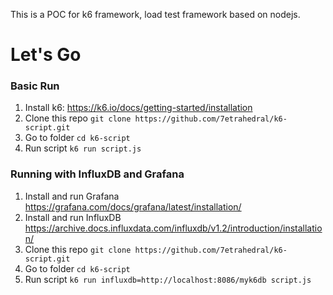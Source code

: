 This is a POC for k6 framework, load test framework based on nodejs.

# Let's Go #
### Basic Run ###
1.	Install k6: https://k6.io/docs/getting-started/installation
2. Clone this repo 
	```git clone https://github.com/7etrahedral/k6-script.git```	
3. Go to folder 
	```cd k6-script```
4. Run script 
	```k6 run script.js```
	
### Running with InfluxDB and Grafana ###
1. Install and run Grafana https://grafana.com/docs/grafana/latest/installation/
2. Install and run InfluxDB https://archive.docs.influxdata.com/influxdb/v1.2/introduction/installation/
3. Clone this repo 
	```git clone https://github.com/7etrahedral/k6-script.git```	
3. Go to folder 
	```cd k6-script```
4. Run script 
	```k6 run influxdb=http://localhost:8086/myk6db script.js```